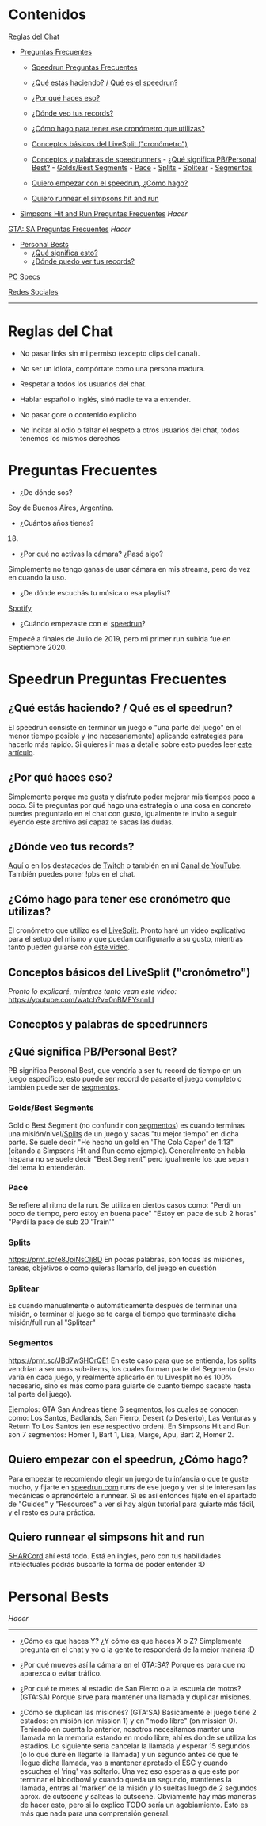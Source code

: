 # Contenidos

[Reglas del Chat](#reglas-del-chat)

- [Preguntas Frecuentes](#preguntas-frecuentes)
    - [Speedrun Preguntas Frecuentes](#speedrun-preguntas-frecuentes)
    - [¿Qué estás haciendo? / Qué es el speedrun?](#que-estas-haciendo--que-es-el-speedrun)
    - [¿Por qué haces eso?](#por-que-haces-eso)
    - [¿Dónde veo tus records?](#donde-veo-tus-records)
    - [¿Cómo hago para tener ese cronómetro que utilizas?](#como-hago-para-tener-ese-cronometro-que-utilizas)
    - [Conceptos básicos del LiveSplit ("cronómetro")](#conceptos-basicos-del-livesplit-cronometro)
    - [Conceptos y palabras de speedrunners](#conceptos-y-palabras-de-speedrunners)
          - [¿Qué significa PB/Personal Best?](#que-significa-pb--personal-best)
          - [Golds/Best Segments](#golds--best-segments)
          - [Pace](#pace)
          - [Splits](#splits)
          - [Splitear](#splitear)
          - [Segmentos](#segmentos)

    - [Quiero empezar con el speedrun, ¿Cómo hago?](#quiero-empezar-con-el-speedrun-como-hago)

    - [Quiero runnear el simpsons hit and run](#quiero-runnear-el-simpsons-hit-and-run)

- [Simpsons Hit and Run Preguntas Frecuentes](#simpsons-hit-and-run-preguntas-frecuentes)
    *Hacer*

[GTA: SA Preguntas Frecuentes](#gta-sa-preguntas-frecuentes)
    *Hacer*

- [Personal Bests](#personal-bests)
    - [¿Qué significa esto?](#que-significa-esto)
    - [¿Dónde puedo ver tus records?](#donde-puedo-ver-tus-records)

[PC Specs](#pc-specs)

[Redes Sociales](#redes-sociales)

***

# Reglas del Chat

- No pasar links sin mi permiso (excepto clips del canal).

- No ser un idiota, compórtate como una persona madura.

- Respetar a todos los usuarios del chat.

- Hablar español o inglés, sinó nadie te va a entender.

- No pasar gore o contenido explícito

- No incitar al odio o faltar el respeto a otros usuarios del chat, todos tenemos los mismos derechos


# Preguntas Frecuentes

- ¿De dónde sos?

Soy de Buenos Aires, Argentina.

- ¿Cuántos años tienes?

18.

- ¿Por qué no activas la cámara? ¿Pasó algo?

Simplemente no tengo ganas de usar cámara en mis streams, pero de vez en cuando la uso.

- ¿De dónde escuchás tu música o esa playlist?

[Spotify](https://open.spotify.com/playlist/0yiICZMIVct6Ft700pwm2G?si=d02cebf303284cef) 

- ¿Cuándo empezaste con el [speedrun](https://es.wikipedia.org/wiki/Speedrun)?

Empecé a finales de Julio de 2019, pero mi primer run subida fue en Septiembre 2020.

# Speedrun Preguntas Frecuentes
   ## ¿Qué estás haciendo? / Qué es el speedrun?
El speedrun consiste en terminar un juego o "una parte del juego" en el menor tiempo posible y (no necesariamente) aplicando estrategias para hacerlo más rápido.
Si quieres ir mas a detalle sobre esto puedes leer [este artículo](https://es.wikipedia.org/wiki/Speedrun).

 ## ¿Por qué haces eso?
 Simplemente porque me gusta y disfruto poder mejorar mis tiempos poco a poco. Si te preguntas por qué hago una estrategia o una cosa en concreto puedes preguntarlo en el chat con gusto, igualmente te invito a seguir leyendo este archivo así capaz te sacas las dudas.

## ¿Dónde veo tus records?
[Aquí](https://speedrun.com/user/choripanycristi) o en los destacados de [Twitch](https://twitch.tv/choripanycristi) o también en mi [Canal de YouTube](https://www.youtube.com/@choripanycristi/).
También puedes poner !pbs en el chat.

## ¿Cómo hago para tener ese cronómetro que utilizas?
El cronómetro que utilizo es el [LiveSplit](https://livesplit.org/).
Pronto haré un video explicativo para el setup del mismo y que puedan configurarlo a su gusto, mientras tanto pueden guiarse con [este video](https://youtube.com/watch?v=0nBMFYsnnLI).

## Conceptos básicos del LiveSplit ("cronómetro")
*Pronto lo explicaré, mientras tanto vean este video:*
https://youtube.com/watch?v=0nBMFYsnnLI

## Conceptos y palabras de speedrunners

## ¿Qué significa PB/Personal Best?
PB significa Personal Best, que vendría a ser tu record de tiempo en un juego específico, esto puede ser record de pasarte el juego completo o también puede ser de [segmentos](#segmentos).

### Golds/Best Segments
Gold o Best Segment (no confundir con [segmentos](#segmentos)) es cuando terminas una misión/nivel/[Splits](#splits) de un juego y sacas "tu mejor tiempo" en dicha parte.
Se suele decir "He hecho un gold en 'The Cola Caper' de 1:13" (citando a Simpsons Hit and Run como ejemplo).
Generalmente en habla hispana no se suele decir "Best Segment" pero igualmente los que sepan del tema lo entenderán.

### Pace
Se refiere al ritmo de la run. Se utiliza en ciertos casos como:
    "Perdí un poco de tiempo, pero estoy en buena pace"
    "Estoy en pace de sub 2 horas"
    "Perdí la pace de sub 20 'Train'"

### Splits
https://prnt.sc/e8JpiNsCIj8D
En pocas palabras, son todas las misiones, tareas, objetivos o como quieras llamarlo, del juego en cuestión

### Splitear
Es cuando manualmente o automáticamente después de terminar una misión, o terminar el juego se te carga el tiempo que terminaste dicha misión/full run al "Splitear"

### Segmentos
https://prnt.sc/JBd7wSHOrQE1
En este caso para que se entienda, los splits vendrían a ser unos sub-items, los cuales forman parte del Segmento (esto varía en cada juego, y realmente aplicarlo en tu Livesplit no es 100% necesario, sino es más como para guiarte de cuanto tiempo sacaste hasta tal parte del juego).

Ejemplos:
    GTA San Andreas tiene 6 segmentos, los cuales se conocen como: Los Santos, Badlands, San Fierro, Desert (o Desierto), Las Venturas y Return To Los Santos (en ese respectivo orden).
    En Simpsons Hit and Run son 7 segmentos: Homer 1, Bart 1, Lisa, Marge, Apu, Bart 2, Homer 2.

## Quiero empezar con el speedrun, ¿Cómo hago?
Para empezar te recomiendo elegir un juego de tu infancia o que te guste mucho, y fijarte en [speedrun.com](https://speedrun.com) runs de ese juego y ver si te interesan las mecánicas o aprendértelo a runnear. Si es así entonces fijate en el apartado de "Guides" y "Resources" a ver si hay algún tutorial para guiarte más fácil, y el resto es pura práctica.

## Quiero runnear el simpsons hit and run
[SHARCord](https://discord.gg/nU48TVd) ahí está todo. 
Está en ingles, pero con tus habilidades intelectuales podrás buscarle la forma de poder entender :D

# Personal Bests
*Hacer*

***
- ¿Cómo es que haces Y? ¿Y cómo es que haces X o Z?
Simplemente pregunta en el chat y yo o la gente te responderá de la mejor manera :D

- ¿Por qué mueves así la cámara en el GTA:SA?
Porque es para que no aparezca o evitar tráfico.

- ¿Por qué te metes al estadio de San Fierro o a la escuela de motos? (GTA:SA)
Porque sirve para mantener una llamada y duplicar misiones.

- ¿Cómo se duplican las misiones? (GTA:SA)
Básicamente el juego tiene 2 estados: en misión (on mission 1) y en "modo libre" (on mission 0).
Teniendo en cuenta lo anterior, nosotros necesitamos manter una llamada en la memoria estando en modo libre, ahí es donde se utiliza los estadios.
Lo siguiente sería cancelar la llamada y esperar 15 segundos (o lo que dure en llegarte la llamada) y un segundo antes de que te llegue dicha llamada, vas a mantener apretado el ESC y cuando escuches el 'ring' vas soltarlo.
Una vez eso esperas a que este por terminar el bloodbowl y cuando queda un segundo, mantienes la llamada, entras al 'marker' de la misión y lo sueltas luego de 2 segundos aprox. de cutscene y salteas la cutscene.
Obviamente hay más maneras de hacer esto, pero si lo explico TODO sería un agobiamiento. Esto es más que nada para una comprensión general.
